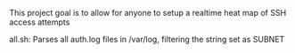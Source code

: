 This project goal is to allow for anyone to setup a realtime heat map of SSH access attempts

all.sh:
	Parses all auth.log files in /var/log, filtering the string set as SUBNET


